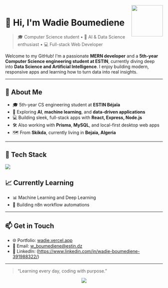 <img src="https://wadie.vercel.app/logo.svg" width="100" align="right" />

# 👋 Hi, I'm Wadie Boumediene

> 🎓 Computer Science student • 🧠 AI & Data Science enthusiast • 💻 Full-stack Web Developer

Welcome to my GitHub! I'm a passionate **MERN developer** and a **5th-year Computer Science engineering student at ESTIN**, currently diving deep into **Data Science and Artificial Intelligence**. I enjoy building modern, responsive apps and learning how to turn data into real insights.

---

## 🧠 About Me

- 🎓 5th-year CS engineering student at **ESTIN Béjaïa**
- 🧪 Exploring **AI**, **machine learning**, and **data-driven applications**
- 💻 Building sleek, full-stack apps with **React, Express, Node.js**
- 🛠️ Also working with **Prisma**, **MySQL**, and local-first desktop web apps
- 🗺️ From **Skikda**, currently living in **Bejaia, Algeria**

---

## 🔧 Tech Stack

<p align="left">
  <img src="https://skillicons.dev/icons?i=react,nodejs,express,mongodb,prisma,mysql,tailwind,js,ts,py,git,github,vercel" />
</p>

## 📈 Currently Learning

- 📊 Machine Learning and Deep Learning
- 🤖 Building n8n workflow automations
---

## 📫 Get in Touch

- 🌐 Portfolio: [wadie.vercel.app](https://wadie.vercel.app)
- 📧 Email: w_boumediene@estin.dz
- 💼 LinkedIn: (https://www.linkedin.com/in/wadie-boumediene-391988322/)

---

> “Learning every day, coding with purpose.”

<p align="center">
  <img src="https://komarev.com/ghpvc/?username=wadie-boumediene&label=Profile%20Views&color=blueviolet&style=flat" />
</p>
